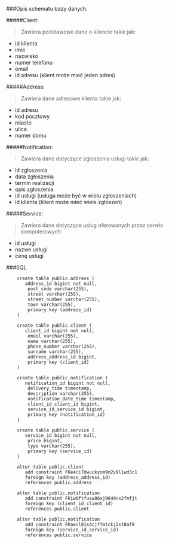 ###Opis schematu bazy danych.

#####Client:

>Zawiera podstawowe dane o kliencie takie jak:

- id klienta
- imie
- nazwisko
- numer telefonu
- email
- id adresu (klient może mieć jeden adres)

#####Address:

>Zawiera dane adresowe klienta takie jak:

- id adresu
- kod pocztowy
- miasto
- ulica
- numer domu

#####Notification:

>Zawiera dane dotyczące zgłoszenia usługi takie jak:

- id zgłoszenia
- data zgłoszenia
- termin realizacji
- opis zgłoszenia
- id usługi (usługa może być w wielu zgłoszeniach)
- id klienta (klient może mieć wiele zgłoszeń)

#####Service:

>Zawiera dane dotyczące usług oferowanych przez serwis komputerowych:

- id usługi
- nazwe usługi
- cenę usługi


###SQL
```h2
    create table public.address (
       address_id bigint not null,
        post_code varchar(255),
        street varchar(255),
        street_number varchar(255),
        town varchar(255),
        primary key (address_id)
    )
    
    create table public.client (
       client_id bigint not null,
        email varchar(255),
        name varchar(255),
        phone_number varchar(255),
        surname varchar(255),
        address_address_id bigint,
        primary key (client_id)
    )
    
    create table public.notification (
       notification_id bigint not null,
        delivery_time timestamp,
        description varchar(255),
        notification_date_time timestamp,
        client_id_client_id bigint,
        service_id_service_id bigint,
        primary key (notification_id)
    )
    
    create table public.service (
       service_id bigint not null,
        price bigint,
        type varchar(255),
        primary key (service_id)
    )
    
    alter table public.client 
       add constraint FKe4ci7dwuckyom9m2v9l1wd3c1 
       foreign key (address_address_id) 
       references public.address
    
    alter table public.notification 
       add constraint FKiw0ftfusw86xj9649nx2fmfjt 
       foreign key (client_id_client_id) 
       references public.client
    
    alter table public.notification 
       add constraint FKaecl81s4cjffmtckj2st8af8 
       foreign key (service_id_service_id) 
       references public.service
```
